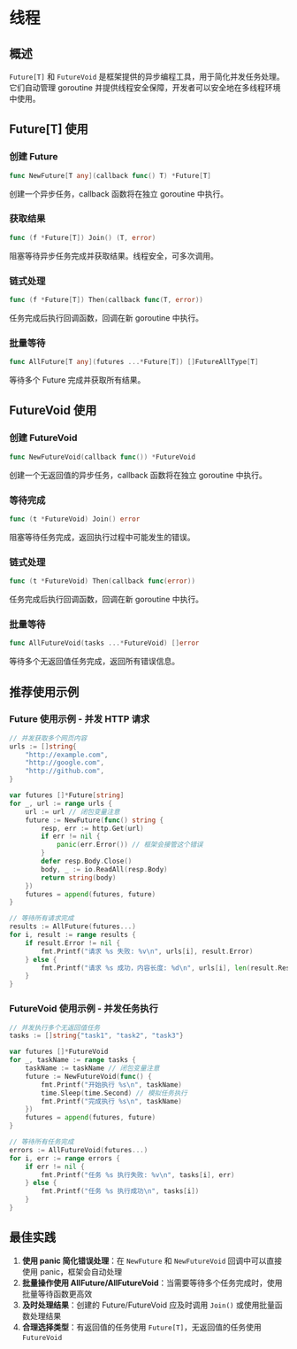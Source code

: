 # 线程

## 概述

`Future[T]` 和 `FutureVoid` 是框架提供的异步编程工具，用于简化并发任务处理。它们自动管理 goroutine 并提供线程安全保障，开发者可以安全地在多线程环境中使用。

## Future[T] 使用

### 创建 Future

```go
func NewFuture[T any](callback func() T) *Future[T]
```

创建一个异步任务，callback 函数将在独立 goroutine 中执行。

### 获取结果

```go
func (f *Future[T]) Join() (T, error)
```

阻塞等待异步任务完成并获取结果。线程安全，可多次调用。

### 链式处理

```go
func (f *Future[T]) Then(callback func(T, error))
```

任务完成后执行回调函数，回调在新 goroutine 中执行。

### 批量等待

```go
func AllFuture[T any](futures ...*Future[T]) []FutureAllType[T]
```

等待多个 Future 完成并获取所有结果。

## FutureVoid 使用

### 创建 FutureVoid

```go
func NewFutureVoid(callback func()) *FutureVoid
```

创建一个无返回值的异步任务，callback 函数将在独立 goroutine 中执行。

### 等待完成

```go
func (t *FutureVoid) Join() error
```

阻塞等待任务完成，返回执行过程中可能发生的错误。

### 链式处理

```go
func (t *FutureVoid) Then(callback func(error))
```

任务完成后执行回调函数，回调在新 goroutine 中执行。

### 批量等待

```go
func AllFutureVoid(tasks ...*FutureVoid) []error
```

等待多个无返回值任务完成，返回所有错误信息。

## 推荐使用示例

### Future 使用示例 - 并发 HTTP 请求

```go
// 并发获取多个网页内容
urls := []string{
    "http://example.com",
    "http://google.com",
    "http://github.com",
}

var futures []*Future[string]
for _, url := range urls {
    url := url // 闭包变量注意
    future := NewFuture(func() string {
        resp, err := http.Get(url)
        if err != nil {
            panic(err.Error()) // 框架会接管这个错误
        }
        defer resp.Body.Close()
        body, _ := io.ReadAll(resp.Body)
        return string(body)
    })
    futures = append(futures, future)
}

// 等待所有请求完成
results := AllFuture(futures...)
for i, result := range results {
    if result.Error != nil {
        fmt.Printf("请求 %s 失败: %v\n", urls[i], result.Error)
    } else {
        fmt.Printf("请求 %s 成功，内容长度: %d\n", urls[i], len(result.Result))
    }
}
```

### FutureVoid 使用示例 - 并发任务执行

```go
// 并发执行多个无返回值任务
tasks := []string{"task1", "task2", "task3"}

var futures []*FutureVoid
for _, taskName := range tasks {
    taskName := taskName // 闭包变量注意
    future := NewFutureVoid(func() {
        fmt.Printf("开始执行 %s\n", taskName)
        time.Sleep(time.Second) // 模拟任务执行
        fmt.Printf("完成执行 %s\n", taskName)
    })
    futures = append(futures, future)
}

// 等待所有任务完成
errors := AllFutureVoid(futures...)
for i, err := range errors {
    if err != nil {
        fmt.Printf("任务 %s 执行失败: %v\n", tasks[i], err)
    } else {
        fmt.Printf("任务 %s 执行成功\n", tasks[i])
    }
}
```

## 最佳实践

1. **使用 panic 简化错误处理**：在 `NewFuture` 和 `NewFutureVoid` 回调中可以直接使用 panic，框架会自动处理
2. **批量操作使用 AllFuture/AllFutureVoid**：当需要等待多个任务完成时，使用批量等待函数更高效
3. **及时处理结果**：创建的 Future/FutureVoid 应及时调用 `Join()` 或使用批量函数处理结果
4. **合理选择类型**：有返回值的任务使用 `Future[T]`，无返回值的任务使用 `FutureVoid`